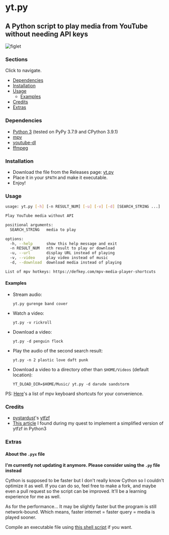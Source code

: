 # yt.py

## A Python script to play media from YouTube without needing API keys

![figlet][banner_img]

### Sections

Click to navigate.

-   [Dependencies](#Dependencies)
-   [Installation](#Installation)
-   [Usage](#Usage)
    -   [Examples](#Examples)
-   [Credits](#Credits)
-   [Extras](#Extras)

### Dependencies

-   [Python 3][python] (tested on PyPy 3.7.9 and CPython 3.9.1)
-   [mpv][mpv]
-   [youtube-dl][ytdl]
-   [ffmpeg][ffmpeg]

### Installation

-   Download the file from the Releases page: [yt.py][release]
-   Place it in your `$PATH` and make it executable.
-   Enjoy!

### Usage

```sh
usage: yt.py [-h] [-n RESULT_NUM] [-u] [-v] [-d] [SEARCH_STRING ...]

Play YouTube media without API

positional arguments:
  SEARCH_STRING   media to play

options:
  -h, --help      show this help message and exit
  -n RESULT_NUM   nth result to play or download
  -u, --url       display URL instead of playing
  -v, --video     play video instead of music
  -d, --download  download media instead of playing

List of mpv hotkeys: https://defkey.com/mpv-media-player-shortcuts
```

#### Examples

-   Stream audio:

    `yt.py gurenge band cover`

-   Watch a video:

    `yt.py -v rickroll`

-   Download a video:

    `yt.py -d penguin flock`

-   Play the audio of the second search result:

    `yt.py -n 2 plastic love daft punk`

-   Download a video to a directory other than `$HOME/Videos` (default location):

    `YT_DLOAD_DIR=$HOME/Music/ yt.py -d darude sandstorm`

PS: [Here][mpv_hotkeys]'s a list of mpv keyboard shortcuts for your convenience.

### Credits

-   [pystardust][pystardust]'s [ytfzf][ytfzf]
-   [This article][article] I found during my quest to implement a simplified version of ytfzf in Python3

### Extras

#### About the `.pyx` file

**I'm currently not updating it anymore. Please consider using the `.py` file instead**

Cython is supposed to be faster but I don't really know Cython so I couldn't optimize it as well. If you can do so, feel free to make a fork, and maybe even a pull request so the script can be improved. It'll be a learning experience for me as well.

As for the performance... It may be slightly faster but the program is still network-bound. Which means, faster internet = faster query = media is played sooner.

Compile an executable file using [this shell script][cymake] if you want.

<!-- Images -->

[banner_img]: https://user-images.githubusercontent.com/50134239/109390169-2c1b9000-793a-11eb-94d4-d6b3edc631b7.png

<!-- Links -->

[release]: https://github.com/cybardev/ytpy/releases/download/v2.0/yt.py
[python]: https://www.python.org/downloads/
[mpv]: https://github.com/mpv-player/mpv
[ytdl]: https://github.com/ytdl-org/youtube-dl
[ffmpeg]: https://github.com/FFmpeg/FFmpeg
[mpv_hotkeys]: https://defkey.com/mpv-media-player-shortcuts
[pystardust]: https://github.com/pystardust
[ytfzf]: https://github.com/pystardust/ytfzf
[article]: https://www.codeproject.com/articles/873060/python-search-youtube-for-video
[cymake]: https://github.com/cybarspace/cymake
